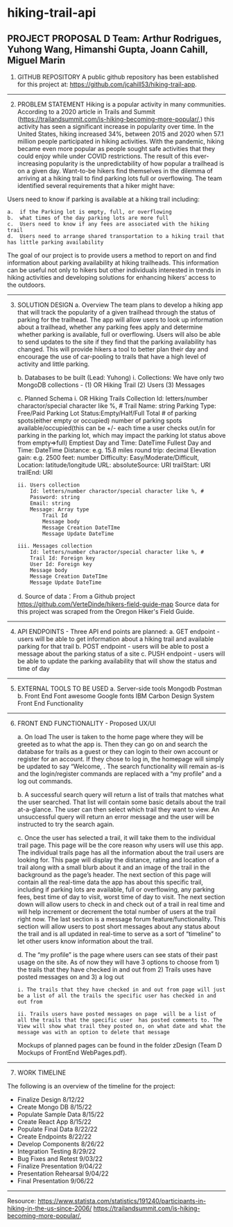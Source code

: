 # hiking-trail-api

PROJECT PROPOSAL
D Team:  Arthur Rodrigues, Yuhong Wang, Himanshi Gupta, Joann Cahill, Miguel Marin
---------------------------------------------------------------------------------

1.  GITHUB REPOSITORY
A public github repository has been established for this project at:  https://github.com/jcahill53/hiking-trail-app. 

---------------------------------------------------------------------------------

2.  PROBLEM STATEMENT
Hiking is a popular activity in many communities.  According to a 2020 article in Trails and Summit (https://trailandsummit.com/is-hiking-becoming-more-popular/,) this activity has seen a significant increase in popularity over time.  In the United States, hiking increased 34%, between 2015 and 2020 when 57.1 million people participated in hiking activities.  With the pandemic, hiking became even more popular as people sought safe activities that they could enjoy while under COVID restrictions. 
The result of this ever-increasing popularity is the unpredictability of how popular a trailhead is on a given day.  Want-to-be hikers find themselves in the dilemma of arriving at a hiking trail to find parking lots full or overflowing.  The team identified several requirements that a hiker might have:

Users need to know if parking is available at a hiking trail including:

    a.  if the Parking lot is empty, full, or overflowing
    b.  what times of the day parking lots are more full
    c.  Users need to know if any fees are associated with the hiking trail
    d.  Users need to arrange shared transportation to a hiking trail that has little parking availability

The goal of our project is to provide users a method to report on and find information about parking availability at hiking trailheads.  This information can be useful not only to hikers but other individuals interested in trends in hiking activities and developing solutions for enhancing hikers’ access to the outdoors. 

---------------------------------------------------------------------------------

3.  SOLUTION DESIGN
    a.  Overview
    The team plans to develop a hiking app that will track the popularity of a given trailhead through the status of parking for the trailhead.  The app will allow users to look up information about a trailhead, whether any parking fees apply  and determine whether parking is available, full or overflowing.  Users will also be able to send updates to the site if they find that the parking availability has changed.  This will provide hikers a tool to better plan their day and encourage the use of car-pooling to trails that have a high level of activity and little parking. 

    b.  Databases to be built (Lead: Yuhong)
        i.  Collections: We have only two MongoDB collections - 
            (1)  OR Hiking Trail
            (2)  Users
            (3)  Messages

    c.  Planned Schema 
        i.  OR Hiking Trails Collection
            Id: letters/number charactor/special character like %, #
            Trail Name: string
            Parking Type: Free/Paid
            Parking Lot Status:Empty/Half/Full
            Total # of parking spots(either empty or occupied)
            number of parking spots available/occupied(this can be +/- each time a user checks out/in for parking in the parking lot, which may impact the parking lot status above from empty=>full) 
            Emptiest Day and Time: DateTime
            Fullest Day and Time: DateTime
            Distance: e.g. 15.8 miles round trip: decimal
            Elevation gain: e.g. 2500 feet: number
            Difficulty: Easy/Moderate/Difficult,
            Location: latitude/longitude
            URL:
            absoluteSource: URI
            trailStart: URI
            trailEnd: URI

        ii. Users collection
            Id: letters/number charactor/special character like %, #
            Password: string
            Email: string
            Message: Array type
                Trail Id
                Message body
                Message Creation DateTIme
                Message Update DateTime

        iii. Messages collection
            Id: letters/number charactor/special character like %, #
            Trail Id: Foreign key
            User Id: Foreign key
            Message body
            Message Creation DateTIme
            Message Update DateTime

    d.  Source of data：From a Github project https://github.com/VerteDinde/hikers-field-guide-map
    Source data for this project was scraped from the Oregon Hiker's Field Guide.

---------------------------------------------------------------------------------

4.  API ENDPOINTS -  Three API end points are planned:
    a.  GET endpoint - users will be able to get information about a hiking trail and available parking for that trail
    b.  POST endpoint  - users will be able to post a message about the parking status of a site
    c.  PUSH endpoint - users will be able to update the parking availability that will show the status and time of day

---------------------------------------------------------------------------------

5.  EXTERNAL TOOLS TO BE USED
    a.  Server-side tools
        Mongodb
        Postman
    b.  Front End
        Font awesome
        Google fonts
        IBM Carbon Design System
        Front End Functionality

---------------------------------------------------------------------------------
6.  FRONT END FUNCTIONALITY - Proposed UX/UI   
 
    a.  On load The user is taken to the home page where they will be greeted as to what the app is. Then they can go on and search the database for trails as a guest or they can login to their own account or register for an account. If they chose to log in, the homepage will simply be updated to say “Welcome, <user>. The search functionality will remain as-is and the login/register commands are replaced with a “my profile” and a log out commands. 

    b.  A successful search query will return a list of trails that matches what the user searched. That list will contain some basic details about the trail at-a-glance. The user can then select which trail they want to view. An unsuccessful query will return an error message and the user will be instructed to try the search again. 

    c.  Once the user has selected a trail, it will take them to the individual trail page. This page will be the core reason why users will use this app. The individual trails page has all the information about the trail users are looking for. This page will display the distance, rating and location of a trail along with a small blurb about it and an image of the trail in the background as the page’s header. The next section of this page will contain all the real-time data the app has about this specific trail, including if parking lots are available, full or overflowing, any parking fees, best time of day to visit, worst time of day to visit. The next section down will allow users to check in and check out of a trail in real time and will help increment or decrement the total number of users at the trail right now. The last section is a message forum feature/functionality. This section will allow users to post short messages about any status about the trail and is all updated in real-time to serve as a sort of “timeline” to let other users know information about the trail. 

    d.  The “my profile” is the page where users can see stats of their past usage on the site. As of now they will have 3 options to choose from 1) the trails that they have checked in and out from 2) Trails uses have posted messages on and 3) a log out 

        i. The trails that they have checked in and out from page will just be a list of all the trails the specific user has checked in and out from 

        ii. Trails users have posted messages on page  will be a list of all the trails that the specific user  has posted comments to. The View will show what trail they posted on, on what date and what the message was with an option to delete that message 

    Mockups of planned pages can be found in the folder zDesign (Team D Mockups of FrontEnd WebPages.pdf).

---------------------------------------------------------------------------------
7.  WORK TIMELINE

The following is an overview of the timeline for the project:

-  Finalize Design          8/12/22
-  Create Mongo DB          8/15/22
-  Populate Sample Data	    8/15/22
-  Create React App		    8/15/22
-  Populate Final Data      8/22/22
-  Create Endpoints         8/22/22
-  Develop Components       8/26/22
-  Integration Testing      8/29/22
-  Bug Fixes and Retest     9/03/22
-  Finalize Presentation    9/04/22
-  Presentation Rehearsal   9/04/22
-  Final Presentation       9/06/22

---------------------------------------------------------------------------------

 Resource:
https://www.statista.com/statistics/191240/participants-in-hiking-in-the-us-since-2006/
https://trailandsummit.com/is-hiking-becoming-more-popular/,

